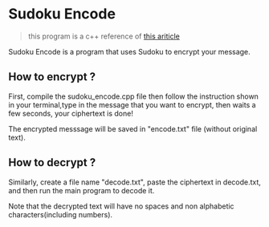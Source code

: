 # Sudoku Encode
> this program is a c++ reference of [this ariticle](https://dellsystem.me/posts/sudoku-code)

Sudoku Encode is a program that uses Sudoku to encrypt your message.

## How to encrypt ?
First, compile the sudoku_encode.cpp file then follow the instruction shown in your terminal,type in the message that you want to encrypt, then waits a few seconds, your ciphertext is done!

The encrypted messsage will be saved in "encode.txt" file (without original text).

## How to decrypt ?
Similarly, create a file name "decode.txt", paste the ciphertext in decode.txt, and then run the main program to decode
it.

Note that the decrypted text will have no spaces and non alphabetic characters(including numbers).
